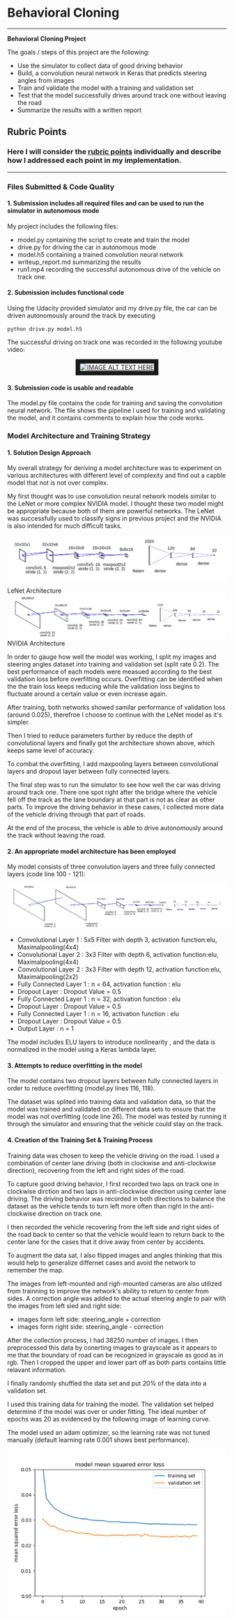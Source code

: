 # **Behavioral Cloning** 


---

**Behavioral Cloning Project**

The goals / steps of this project are the following:
* Use the simulator to collect data of good driving behavior
* Build, a convolution neural network in Keras that predicts steering angles from images
* Train and validate the model with a training and validation set
* Test that the model successfully drives around track one without leaving the road
* Summarize the results with a written report





## Rubric Points
### Here I will consider the [rubric points](https://review.udacity.com/#!/rubrics/432/view) individually and describe how I addressed each point in my implementation.  

---
### Files Submitted & Code Quality

#### 1. Submission includes all required files and can be used to run the simulator in autonomous mode

My project includes the following files:
* model.py containing the script to create and train the model
* drive.py for driving the car in autonomous mode
* model.h5 containing a trained convolution neural network 
* writeup_report.md summarizing the results
* run1.mp4 recording the successful autonomous drive of the vehicle on track one.

#### 2. Submission includes functional code
Using the Udacity provided simulator and my drive.py file, the car can be driven autonomously around the track by executing 
```
python drive.py model.h5
```
The successful driving on track one was recorded in the following youtube video:
<p align="center">
<a href="https://www.youtube.com/watch?v=44zP_gN38Q4&feature=youtu.be
" target="_blank"><img src="https://i.ytimg.com/vi/44zP_gN38Q4/1.jpg?time=1536231135663" 
alt="IMAGE ALT TEXT HERE" width="240" height="180" border="10"/></a>
</p>



#### 3. Submission code is usable and readable

The model.py file contains the code for training and saving the convolution neural network. The file shows the pipeline I used for training and validating the model, and it contains comments to explain how the code works.



### Model Architecture and Training Strategy

#### 1. Solution Design Approach

My overall strategy for deriving a model architecture was to experiment on various architectures with different level of complexity and find out a capble model that not is not over complex.

My first thought was to use convolution neural network models similar to the LeNet or more complex NVIDIA model. I thought these two model might be appropriate because both of them are powerful networks. The LeNet was successfully used to classify signs in previous project and the NVIDIA is also intended for much difficult tasks.



<p align="center">
  <img src="https://github.com/JiashengYan/CarND-Term1-P3/blob/master/LeNet.svg" title="LeNet Architecture">
  <figcaption>LeNet Architecture</figcaption>
  <img src="https://github.com/JiashengYan/CarND-Term1-P3/blob/master/NVIDIA%20.svg" title="NVIDIA Architecture">
  <figcaption>NVIDIA Architecture</figcaption>
</p>
  



In order to gauge how well the model was working, I split my images and steering angles dataset into training and validation set (split rate 0.2). The best performance of each models were measued according to the best validation loss before overfitting occurs. Overfitting can be identified when the the train loss keeps reducing while the validation loss begins to fluctuate around a certain value or even increase again.

After training, both networks showed samilar performance of validation loss (around 0.025), therefroe I choose to continue with the LeNet model as it's simpler. 

Then I tried to reduce parameters further by reduce the depth of convolutional layers and finally got the architecture shown above, which keeps same level of accuracy.

To combat the overfitting, I add maxpooling layers between convolutional layers and dropout layer between fully connected layers.

The final step was to run the simulator to see how well the car was driving around track one. There one spot right after the bridge where the vehicle fell off the track as the lane boundary at that part is not as clear as other parts. To improve the driving behavior in these cases, I collected more data of the vehicle driving through that part of roads.

At the end of the process, the vehicle is able to drive autonomously around the track without leaving the road.

#### 2. An appropriate model architecture has been employed

My model consists of three convolution layers and three fully connected layers (code line 100 - 121):


<p align="center">
  <img src="https://github.com/JiashengYan/CarND-Term1-P3/blob/master/model.svg" >
</p>

* Convolutional Layer 1 : 5x5 Filter with depth 3, activation function:elu, Maximalpooling(4x4)
* Convolutional Layer 2 : 3x3 Filter with depth 6, activation function:elu, Maximalpooling(4x4)
* Convolutional Layer 2 : 3x3 Filter with depth 12, activation function:elu, Maximalpooling(2x2)
* Fully Connected Layer 1 : n = 64, activation function : elu
* Dropout Layer : Dropout Value = 0.5
* Fully Connected Layer 1 : n = 32, activation function : elu
* Dropout Layer : Dropout Value = 0.5
* Fully Connected Layer 1 : n = 16, activation function : elu
* Dropout Layer : Dropout Value = 0.5
* Output Layer : n = 1

The model includes ELU layers to introduce nonlinearity , and the data is normalized in the model using a Keras lambda layer. 


#### 3. Attempts to reduce overfitting in the model

The model contains two dropout layers between fully connected layers in order to reduce overfitting (model.py lines 116, 118). 

The dataset was splited into training data and validation data, so that the model was trained and validated on different data sets to ensure that the model was not overfitting (code line 26). The model was tested by running it through the simulator and ensuring that the vehicle could stay on the track.

#### 4. Creation of the Training Set & Training Process

Training data was chosen to keep the vehicle driving on the road. I used a combination of center lane driving (both in clockwise and anti-clockwise direction), recovering from the left and right sides of the road.

To capture good driving behavior, I first recorded two laps on track one in clockwise dirction and two laps in anti-clockwise direction using center lane driving. The driving behavior was recorded in both directions to balance the dataset as the vehicle tends to turn left more often than right in the anti-clockwise direction on track one. 

I then recorded the vehicle recovering from the left side and right sides of the road back to center so that the vehicle would learn to return back to the center lane for the cases that it drive away from center by accidents. 

To augment the data sat, I also flipped images and angles thinking that this would help to generalize differnet cases and avoid the network to remember the map. 

The images from left-mounted and righ-mounted cameras are also utilized from trainning to improve the network's ability to return to center from sides. A correction angle was added to the actual steering angle to pair with the images from left sied and right side:
* images form left side: steering_angle + correction
* images form right side: steering_angle - correction

After the collection process, I had 38250 number of images. I then preprocessed this data by conerting images to grayscale as it appears to me that the boundary of road can be recognized in grayscale as good as in rgb. Then I cropped the upper and lower part off as both parts contains little relavant information.

I finally randomly shuffled the data set and put 20% of the data into a validation set. 

I used this training data for training the model. The validation set helped determine if the model was over or under fitting. The ideal number of epochs was 20 as evidenced by the following image of learning curve. 

The model used an adam optimizer, so the learning rate was not tuned manually (default learning rate 0.001 shows best performance).

![sample_dataset](https://github.com/JiashengYan/CarND-Term1-P3/blob/master/Train_Loss_Curve.png)
